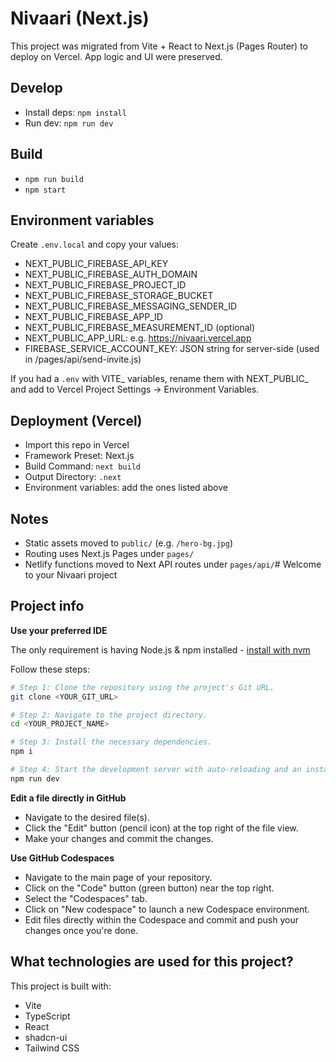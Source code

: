 # Nivaari (Next.js)

This project was migrated from Vite + React to Next.js (Pages Router) to deploy on Vercel. App logic and UI were preserved.

## Develop

- Install deps: `npm install`
- Run dev: `npm run dev`

## Build

- `npm run build`
- `npm start`

## Environment variables

Create `.env.local` and copy your values:

- NEXT_PUBLIC_FIREBASE_API_KEY
- NEXT_PUBLIC_FIREBASE_AUTH_DOMAIN
- NEXT_PUBLIC_FIREBASE_PROJECT_ID
- NEXT_PUBLIC_FIREBASE_STORAGE_BUCKET
- NEXT_PUBLIC_FIREBASE_MESSAGING_SENDER_ID
- NEXT_PUBLIC_FIREBASE_APP_ID
- NEXT_PUBLIC_FIREBASE_MEASUREMENT_ID (optional)
- NEXT_PUBLIC_APP_URL: e.g. https://nivaari.vercel.app
- FIREBASE_SERVICE_ACCOUNT_KEY: JSON string for server-side (used in /pages/api/send-invite.js)

If you had a `.env` with VITE_ variables, rename them with NEXT_PUBLIC_ and add to Vercel Project Settings -> Environment Variables.

## Deployment (Vercel)

- Import this repo in Vercel
- Framework Preset: Next.js
- Build Command: `next build`
- Output Directory: `.next`
- Environment variables: add the ones listed above

## Notes

- Static assets moved to `public/` (e.g. `/hero-bg.jpg`)
- Routing uses Next.js Pages under `pages/`
- Netlify functions moved to Next API routes under `pages/api/`# Welcome to your Nivaari project

## Project info



**Use your preferred IDE**



The only requirement is having Node.js & npm installed - [install with nvm](https://github.com/nvm-sh/nvm#installing-and-updating)

Follow these steps:

```sh
# Step 1: Clone the repository using the project's Git URL.
git clone <YOUR_GIT_URL>

# Step 2: Navigate to the project directory.
cd <YOUR_PROJECT_NAME>

# Step 3: Install the necessary dependencies.
npm i

# Step 4: Start the development server with auto-reloading and an instant preview.
npm run dev
```

**Edit a file directly in GitHub**

- Navigate to the desired file(s).
- Click the "Edit" button (pencil icon) at the top right of the file view.
- Make your changes and commit the changes.

**Use GitHub Codespaces**

- Navigate to the main page of your repository.
- Click on the "Code" button (green button) near the top right.
- Select the "Codespaces" tab.
- Click on "New codespace" to launch a new Codespace environment.
- Edit files directly within the Codespace and commit and push your changes once you're done.

## What technologies are used for this project?

This project is built with:

- Vite
- TypeScript
- React
- shadcn-ui
- Tailwind CSS


